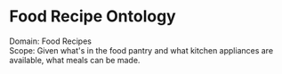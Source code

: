 Food Recipe Ontology
====================

Domain: Food Recipes  
Scope: Given what's in the food pantry and what kitchen appliances are available, what meals can be made.